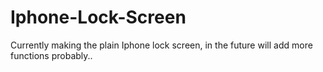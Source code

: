 # Iphone-Lock-Screen
Currently making the plain Iphone lock screen, in the future will add more functions probably..
